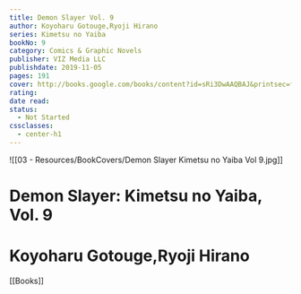 ```yaml
---
title: Demon Slayer Vol. 9
author: Koyoharu Gotouge,Ryoji Hirano
series: Kimetsu no Yaiba
bookNo: 9
category: Comics & Graphic Novels
publisher: VIZ Media LLC
publishdate: 2019-11-05
pages: 191
cover: http://books.google.com/books/content?id=sRi3DwAAQBAJ&printsec=frontcover&img=1&zoom=1&source=gbs_api
rating: 
date read: 
status:
  - Not Started
cssclasses:
  - center-h1
---
```

![[03 - Resources/BookCovers/Demon Slayer Kimetsu no Yaiba Vol 9.jpg]]
# Demon Slayer: Kimetsu no Yaiba, Vol. 9
# Koyoharu Gotouge,Ryoji Hirano







[[Books]]